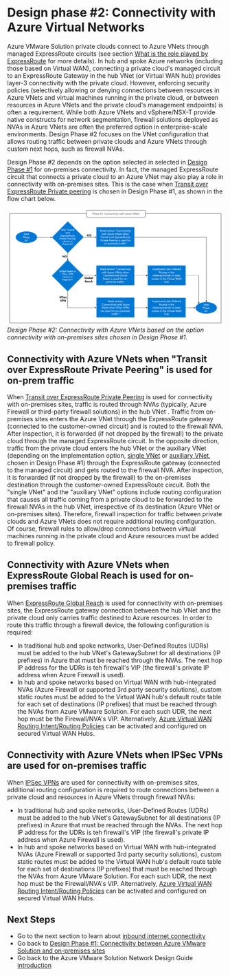 # Design phase #2: Connectivity with Azure Virtual Networks
Azure VMware Solution private clouds connect to Azure VNets through managed ExpressRoute circuits (see section [What is the role played by ExpressRoute](avs-networking-basics.md#what-is-the-role-played-by-expressroute) for more details). In hub and spoke Azure networks (including those based on Virtual WAN), connecting a private cloud's managed circuit to an ExpressRoute Gateway in the hub VNet (or Virtual WAN hub) provides layer-3 connectivity with the private cloud. However, enforcing security policies (selectively allowing or denying connections between resources in Azure VNets and virtual machines running in the private cloud, or between resources in Azure VNets and the private cloud's management endpoints) is often a requirement. While both Azure VNets and vSphere/NSX-T provide native constructs for network segmentation, firewall solutions deployed as NVAs in Azure VNets are often the preferred option in enterprise-scale environments. Design Phase #2 focuses on the VNet configuration that allows routing traffic between private clouds and Azure VNets through custom next hops, such as firewall NVAs.

Design Phase #2 depends on the option selected in selected in [Design Phase #1](onprem-connectivity.md) for on-premises connectivity. In fact, the  managed ExpressRoute circuit that connects a private cloud to an Azure VNet may also play a role in connectivity with on-premises sites. This is the case when [Transit over ExpressRoute Private peering](onprem-connectivity.md#transit-over-expressroute-private-peering) is chosen in Design Phase #1, as shown in the flow chart below.
  
![figure15](media/figure15.png) 
*Design Phase #2: Connectivity with Azure VNets based on the option connectivity with on-premises sites chosen in Design Phase #1.*

## Connectivity with Azure VNets when "Transit over ExpressRoute Private Peering" is used for on-prem traffic 
When [Transit over ExpressRoute Private Peering](onprem-connectivity.md#transit-over-expressroute-private-peering) is used for connectivity with on-premises sites, traffic is routed through NVAs (typically, Azure Firewall or third-party firewall solutions) in the hub VNet . Traffic from on-premises sites enters the Azure VNet through the ExpressRoute gateway (connected to the customer-owned circuit) and is routed to the firewall NVA. After inspection, it is forwarded (if not dropped by the firewall) to the private cloud through the managed ExpressRoute circuit. In the opposite direction, traffic from the private cloud enters the hub VNet or the auxiliary VNet (depending on the implementation option, [single VNet](onprem-connectivity.md#single-vnet) or [auxiliary VNet](onprem-connectivity.md#auxiliary-vnet), chosen in Design Phase #1) through the ExpressRoute gateway (connected to the managed circuit) and gets routed to the firewall NVA. After inspection, it is forwarded (if not dropped by the firewall) to the on-premises destination through the customer-owned ExpressRoute circuit. Both the "single VNet" and the "auxiliary VNet" options include routing configuration that causes all traffic coming from a private cloud to be forwarded to the firewall NVAs in the hub VNet, irrespective of its destination (Azure VNet or on-premises sites). Therefore, firewall inspection for traffic between private clouds and Azure VNets does not require additional routing configuration. Of course, firewall rules to allow/drop connections between virtual machines running in the private cloud and Azure resources must be added to firewall policy. 

## Connectivity with Azure VNets when ExpressRoute Global Reach is used for on-premises traffic
When [ExpressRoute Global Reach](onprem-connectivity.md#expressroute-global-reach) is used for connectivity with on-premises sites, the ExpressRoute gateway connection between the hub VNet and the private cloud only carries traffic destined to Azure resources. In order to route this traffic through a firewall device, the following configuration is required:
- In traditional hub and spoke networks, User-Defined Routes (UDRs) must be added to the hub VNet's GatewaySubnet for all destinations (IP prefixes) in Azure that must be reached through the NVAs. The next hop IP address for the UDRs is teh firewall's VIP (the firewall's private IP address when Azure Firewall is used).
- In hub and spoke networks based on Virtual WAN with hub-integrated NVAs (Azure Firewall or supported 3rd party security solutions), custom static routes must be added to the Virtual WAN hub's default route table for each set of destinations (IP prefixes) that must be reached through the NVAs from Azure VMware Solution. For each such UDR, the next hop must be the Firewall/NVA's VIP. Alternatively, [Azure Virtual WAN Routing Intent/Routing Policies](https://learn.microsoft.com/azure/virtual-wan/how-to-routing-policies) can be activated and configured on secured Virtual WAN Hubs.

## Connectivity with Azure VNets when IPSec VPNs are used for on-premises traffic
When [IPSec VPNs](onprem-connectivity.md#ipsec-vpns) are used for connectivity with on-premises sites, additional routing configuration is required to route connections between a private cloud and resources in Azure VNets through firewall NVAs:    
- In traditional hub and spoke networks, User-Defined Routes (UDRs) must be added to the hub VNet's GatewaySubnet for all destinations (IP prefixes) in Azure that must be reached through the NVAs. The next hop IP address for the UDRs is teh firewall's VIP (the firewall's private IP address when Azure Firewall is used).
- In hub and spoke networks based on Virtual WAN with hub-integrated NVAs (Azure Firewall or supported 3rd party security solutions), custom static routes must be added to the Virtual WAN hub's default route table for each set of destinations (IP prefixes) that must be reached through the NVAs from Azure VMware Solution. For each such UDR, the next hop must be the Firewall/NVA's VIP. Alternatively, [Azure Virtual WAN Routing Intent/Routing Policies](https://learn.microsoft.com/azure/virtual-wan/how-to-routing-policies) can be activated and configured on secured Virtual WAN Hubs.

## Next Steps
- Go to the next section to learn about [inbound internet connectivity](internet-inbound-connectivity.md)
- Go back to [Design Phase #1: Connectivity between Azure VMware Solution and on-premises sites](onprem-connectivity.md)
- Go back to the Azure VMware Solution Network Design Guide [introduction](readme.md)
